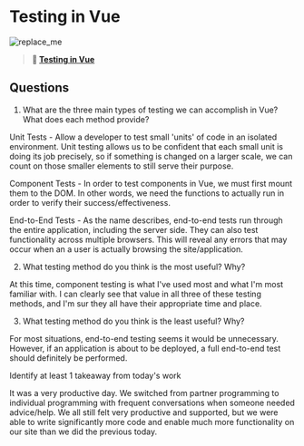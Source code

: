 # Testing in Vue

![replace_me](https://codeworks.blob.core.windows.net/public/assets/img/illustrations/placeholder.svg)

> **📖 [Testing in Vue](https://codeworksacademy.com/fs-student-guide/resources/wk8-9/04-Vue-Testing)**

## Questions

1. What are the three main types of testing we can accomplish in Vue? What does each method provide?

Unit Tests - Allow a developer to test small 'units' of code in an isolated environment. Unit testing allows us to be confident that each small unit is doing its job precisely, so if something is changed on a larger scale, we can count on those smaller elements to still serve their purpose.

Component Tests - In order to test components in Vue, we must first mount them to the DOM. In other words, we need the functions to actually run in order to verify their success/effectiveness. 

End-to-End Tests - As the name describes, end-to-end tests run through the entire application, including the server side. They can also test functionality across multiple browsers. This will reveal any errors that may occur when an a user is actually browsing the site/application.

2. What testing method do you think is the most useful? Why?

At this time, component testing is what I've used most and what I'm most familiar with. I can clearly see that value in all three of these testing methods, and I'm sur they all have their appropriate time and place.

3. What testing method do you think is the least useful? Why?

For most situations, end-to-end testing seems it would be unnecessary. However, if an application is about to be deployed, a full end-to-end test should definitely be performed.

Identify at least 1 takeaway from today's work

It was a very productive day. We switched from partner programming to individual programming with frequent conversations when someone needed advice/help. We all still felt very productive and supported, but we were able to write significantly more code and enable much more functionality on our site than we did the previous today.